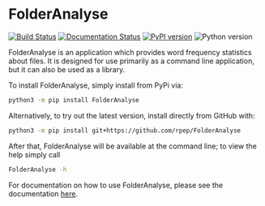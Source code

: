 # FolderAnalyse

[![Build Status](https://travis-ci.com/rpep/FolderAnalyse.svg?branch=master)](https://travis-ci.com/rpep/FolderAnalyse)
[![Documentation Status](https://readthedocs.org/projects/folderanalyse/badge/?version=latest)](https://folderanalyse.readthedocs.io/en/latest/?badge=latest)
[![PyPI version](https://badge.fury.io/py/FolderAnalyse.svg)](https://badge.fury.io/py/FolderAnalyse)
![Python version](https://img.shields.io/badge/Python-%3E%3D%203.6-brightgreen.svg)

FolderAnalyse is an application which provides word frequency statistics about files.
It is designed for use primarily as a command line application, but it can also be 
used as a library.

To install FolderAnalyse, simply install from PyPi via:

```bash
python3 -m pip install FolderAnalyse
```

Alternatively, to try out the latest version, install directly from GitHub with:

```bash
python3 -m pip install git+https://github.com/rpep/FolderAnalyse
```

After that, FolderAnalyse will be available at the command line; to view the help
simply call

```bash
FolderAnalyse -h
```

For documentation on how to use FolderAnalyse, please see the documentation
[here](https://folderanalyse.readthedocs.io/en/latest/).
